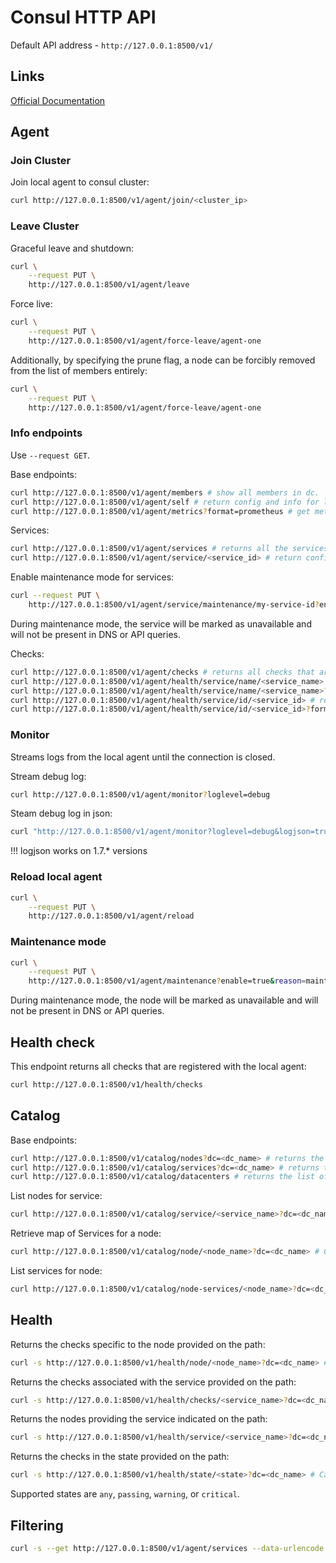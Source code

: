 # Consul HTTP API

Default API address - `http://127.0.0.1:8500/v1/`
## Links

[Official Documentation](https://www.consul.io/api-docs)

## Agent

### Join Cluster

Join local agent to consul cluster:

```bash
curl http://127.0.0.1:8500/v1/agent/join/<cluster_ip>
```

### Leave Cluster

Graceful leave and shutdown:

```bash
curl \
    --request PUT \
    http://127.0.0.1:8500/v1/agent/leave
```

Force live:

```bash
curl \
    --request PUT \
    http://127.0.0.1:8500/v1/agent/force-leave/agent-one
```

Additionally, by specifying the prune flag, a node can be forcibly removed from the list of members entirely:

```bash
curl \
    --request PUT \
    http://127.0.0.1:8500/v1/agent/force-leave/agent-one
```

### Info endpoints

Use `--request GET`.

Base endpoints:

```bash
curl http://127.0.0.1:8500/v1/agent/members # show all members in dc.
curl http://127.0.0.1:8500/v1/agent/self # return config and info for local agent
curl http://127.0.0.1:8500/v1/agent/metrics?format=prometheus # get metrics for most recent interval
```

Services:

```bash
curl http://127.0.0.1:8500/v1/agent/services # returns all the services that are registered with the local agent. Can use filter.
curl http://127.0.0.1:8500/v1/agent/service/<service_id> # return config for specific server
```

Enable maintenance mode for services:

```bash
curl --request PUT \
    http://127.0.0.1:8500/v1/agent/service/maintenance/my-service-id?enable=true&reason=For+the+docs
```

During maintenance mode, the service will be marked as unavailable and will not be present in DNS or API queries.

Checks:

```bash
curl http://127.0.0.1:8500/v1/agent/checks # returns all checks that are registered with the local agent. Can use filter.
curl http://127.0.0.1:8500/v1/agent/health/service/name/<service_name> # return checks status and info for specific service
curl http://127.0.0.1:8500/v1/agent/health/service/name/<service_name>?format=text # returns only check status
curl http://127.0.0.1:8500/v1/agent/health/service/id/<service_id> # return checks status and info for specific service
curl http://127.0.0.1:8500/v1/agent/health/service/id/<service_id>?format=text # returns only check status
```

### Monitor

Streams logs from the local agent until the connection is closed.

Stream debug log:

```bash
curl http://127.0.0.1:8500/v1/agent/monitor?loglevel=debug
```

Steam debug log in json:

```bash
curl "http://127.0.0.1:8500/v1/agent/monitor?loglevel=debug&logjson=true"
```

!!! logjson works on 1.7.* versions

### Reload local agent

```bash
curl \
    --request PUT \
    http://127.0.0.1:8500/v1/agent/reload
```

### Maintenance mode

```bash
curl \
    --request PUT \
    http://127.0.0.1:8500/v1/agent/maintenance?enable=true&reason=maintenance+in+cluster
```

During maintenance mode, the node will be marked as unavailable and will not be present in DNS or API queries.

## Health check

This endpoint returns all checks that are registered with the local agent:

```bash
curl http://127.0.0.1:8500/v1/health/checks
```

## Catalog

Base endpoints:

```bash
curl http://127.0.0.1:8500/v1/catalog/nodes?dc=<dc_name> # returns the nodes registered in a given datacenter. Can use filter.
curl http://127.0.0.1:8500/v1/catalog/services?dc=<dc_name> # returns the services registered in a given datacenter. Can use filter.
curl http://127.0.0.1:8500/v1/catalog/datacenters # returns the list of all known datacenters
```

List nodes for service:

```bash
curl http://127.0.0.1:8500/v1/catalog/service/<service_name>?dc=<dc_name> # Can use filter.
```

Retrieve map of Services for a node:

```bash
curl http://127.0.0.1:8500/v1/catalog/node/<node_name>?dc=<dc_name> # Can use filter.
```

List services for node:

```bash
curl http://127.0.0.1:8500/v1/catalog/node-services/<node_name>?dc=<dc_name> # Can use filter.
```

## Health

Returns the checks specific to the node provided on the path:

```bash
curl -s http://127.0.0.1:8500/v1/health/node/<node_name>?dc=<dc_name> # Can use filter.
```

Returns the checks associated with the service provided on the path:

```bash
curl -s http://127.0.0.1:8500/v1/health/checks/<service_name>?dc=<dc_name> # Can use filter.
```

Returns the nodes providing the service indicated on the path:

```bash
curl -s http://127.0.0.1:8500/v1/health/service/<service_name>?dc=<dc_name> # Can use filter.
```

Returns the checks in the state provided on the path:

```bash
curl -s http://127.0.0.1:8500/v1/health/state/<state>?dc=<dc_name> # Can use filter.
```

Supported states are `any`, `passing`, `warning`, or `critical`.

## Filtering

```bash
curl -s --get http://127.0.0.1:8500/v1/agent/services --data-urlencode 'filter=ServiceID == "widget-server" or Port == 20081' | jq .
```
